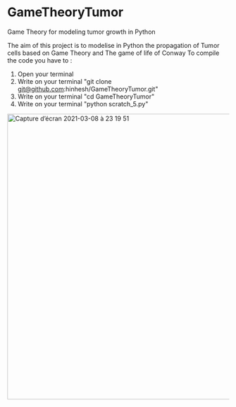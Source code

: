 # GameTheoryTumor
Game Theory for modeling tumor growth in Python

The aim of this project is to modelise in Python the propagation of Tumor cells based on Game Theory and The game of life of Conway
To compile the code you have to :
1) Open your terminal 
2) Write on your terminal "git clone git@github.com:hinhesh/GameTheoryTumor.git"
3) Write on your terminal "cd GameTheoryTumor"
4) Write on your terminal "python scratch_5.py"

<img width="649" alt="Capture d’écran 2021-03-08 à 23 19 51" src="https://user-images.githubusercontent.com/55030071/110370944-c3cd5c80-8065-11eb-98d8-9ac2e504368f.png">
